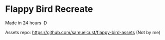 # Flappy Bird Recreate

Made in 24 hours :D

Assets repo: https://github.com/samuelcust/flappy-bird-assets (Not by me)
